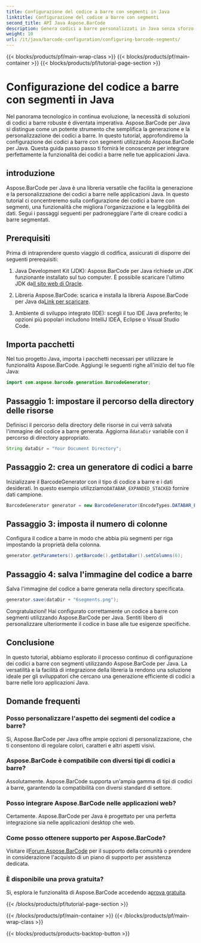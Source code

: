 ```yaml
---
title: Configurazione del codice a barre con segmenti in Java
linktitle: Configurazione del codice a barre con segmenti
second_title: API Java Aspose.BarCode
description: Genera codici a barre personalizzati in Java senza sforzo con Aspose.BarCode. Versatile, efficiente e facile per gli sviluppatori.
weight: 10
url: /it/java/barcode-configuration/configuring-barcode-segments/
---
```


{{< blocks/products/pf/main-wrap-class >}}
{{< blocks/products/pf/main-container >}}
{{< blocks/products/pf/tutorial-page-section >}}

# Configurazione del codice a barre con segmenti in Java


Nel panorama tecnologico in continua evoluzione, la necessità di soluzioni di codici a barre robuste è diventata imperativa. Aspose.BarCode per Java si distingue come un potente strumento che semplifica la generazione e la personalizzazione dei codici a barre. In questo tutorial, approfondiremo la configurazione dei codici a barre con segmenti utilizzando Aspose.BarCode per Java. Questa guida passo passo ti fornirà le conoscenze per integrare perfettamente la funzionalità dei codici a barre nelle tue applicazioni Java.

## introduzione

Aspose.BarCode per Java è una libreria versatile che facilita la generazione e la personalizzazione dei codici a barre nelle applicazioni Java. In questo tutorial ci concentreremo sulla configurazione dei codici a barre con segmenti, una funzionalità che migliora l'organizzazione e la leggibilità dei dati. Segui i passaggi seguenti per padroneggiare l'arte di creare codici a barre segmentati.

## Prerequisiti

Prima di intraprendere questo viaggio di codifica, assicurati di disporre dei seguenti prerequisiti:

1.  Java Development Kit (JDK): Aspose.BarCode per Java richiede un JDK funzionante installato sul tuo computer. È possibile scaricare l'ultimo JDK da[Il sito web di Oracle](https://www.oracle.com/java/technologies/javase-downloads.html).

2.  Libreria Aspose.BarCode: scarica e installa la libreria Aspose.BarCode per Java da[Link per scaricare](https://releases.aspose.com/barcode/java/).

3. Ambiente di sviluppo integrato (IDE): scegli il tuo IDE Java preferito; le opzioni più popolari includono IntelliJ IDEA, Eclipse o Visual Studio Code.

## Importa pacchetti

Nel tuo progetto Java, importa i pacchetti necessari per utilizzare le funzionalità Aspose.BarCode. Aggiungi le seguenti righe all'inizio del tuo file Java:

```java
import com.aspose.barcode.generation.BarcodeGenerator;
```

## Passaggio 1: impostare il percorso della directory delle risorse

 Definisci il percorso della directory delle risorse in cui verrà salvata l'immagine del codice a barre generata. Aggiorna il`dataDir` variabile con il percorso di directory appropriato.

```java
String dataDir = "Your Document Directory";
```

## Passaggio 2: crea un generatore di codici a barre

 Inizializzare il BarcodeGenerator con il tipo di codice a barre e i dati desiderati. In questo esempio utilizziamo`DATABAR_EXPANDED_STACKED` fornire dati campione.

```java
BarcodeGenerator generator = new BarcodeGenerator(EncodeTypes.DATABAR_EXPANDED_STACKED, "(01)98898765432106(3202)012345(15)991231");
```

## Passaggio 3: imposta il numero di colonne

Configura il codice a barre in modo che abbia più segmenti per riga impostando la proprietà della colonna.

```java
generator.getParameters().getBarcode().getDataBar().setColumns(6);
```

## Passaggio 4: salva l'immagine del codice a barre

Salva l'immagine del codice a barre generata nella directory specificata.

```java
generator.save(dataDir + "6segments.png");
```

Congratulazioni! Hai configurato correttamente un codice a barre con segmenti utilizzando Aspose.BarCode per Java. Sentiti libero di personalizzare ulteriormente il codice in base alle tue esigenze specifiche.

## Conclusione

In questo tutorial, abbiamo esplorato il processo continuo di configurazione dei codici a barre con segmenti utilizzando Aspose.BarCode per Java. La versatilità e la facilità di integrazione della libreria la rendono una soluzione ideale per gli sviluppatori che cercano una generazione efficiente di codici a barre nelle loro applicazioni Java.

## Domande frequenti

### Posso personalizzare l'aspetto dei segmenti del codice a barre?
Sì, Aspose.BarCode per Java offre ampie opzioni di personalizzazione, che ti consentono di regolare colori, caratteri e altri aspetti visivi.

### Aspose.BarCode è compatibile con diversi tipi di codici a barre?
Assolutamente. Aspose.BarCode supporta un'ampia gamma di tipi di codici a barre, garantendo la compatibilità con diversi standard di settore.

### Posso integrare Aspose.BarCode nelle applicazioni web?
Certamente. Aspose.BarCode per Java è progettato per una perfetta integrazione sia nelle applicazioni desktop che web.

### Come posso ottenere supporto per Aspose.BarCode?
 Visitare il[Forum Aspose.BarCode](https://forum.aspose.com/c/barcode/13) per il supporto della comunità o prendere in considerazione l'acquisto di un piano di supporto per assistenza dedicata.

### È disponibile una prova gratuita?
 Sì, esplora le funzionalità di Aspose.BarCode accedendo a[prova gratuita](https://releases.aspose.com/).

{{< /blocks/products/pf/tutorial-page-section >}}

{{< /blocks/products/pf/main-container >}}
{{< /blocks/products/pf/main-wrap-class >}}

{{< blocks/products/products-backtop-button >}}
